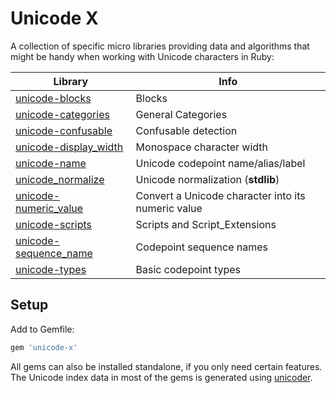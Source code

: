 # Unicode X

A collection of specific micro libraries providing data and algorithms that might be handy when working with Unicode characters in Ruby:

Library                 | Info
------------------------|-------------------------------------------------
[unicode-blocks](https://github.com/janlelis/unicode-blocks) | Blocks
[unicode-categories](https://github.com/janlelis/unicode-categories) | General Categories
[unicode-confusable](https://github.com/janlelis/unicode-confusable) | Confusable detection
[unicode-display_width](https://github.com/janlelis/unicode-display_width) | Monospace character width
[unicode-name](https://github.com/janlelis/unicode-name) | Unicode codepoint name/alias/label
[unicode_normalize](https://github.com/ruby/ruby/blob/trunk/lib/unicode_normalize.rb) | Unicode normalization (**stdlib**)
[unicode-numeric_value](https://github.com/janlelis/unicode-numeric_value) | Convert a Unicode character into its numeric value
[unicode-scripts](https://github.com/janlelis/unicode-scripts) | Scripts and Script_Extensions
[unicode-sequence_name](https://github.com/janlelis/unicode-sequence_name) | Codepoint sequence names
[unicode-types](https://github.com/janlelis/unicode-types) | Basic codepoint types

## Setup

Add to Gemfile:

```ruby
gem 'unicode-x'
```

All gems can also be installed standalone, if you only need certain features. The Unicode index data in most of the gems is generated using [unicoder](https://github.com/janlelis/unicoder).
